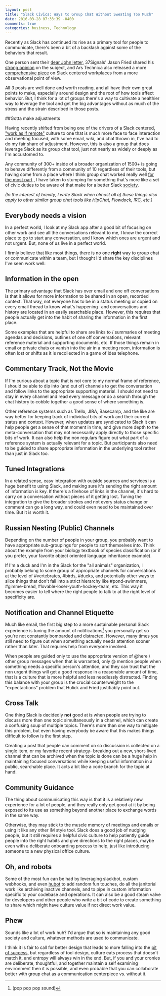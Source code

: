 ```yaml
---
layout: post
title: "Slack Civics: Ways to Group Chat Without Sweating Too Much"
date: 2016-03-28 07:33:39 -0400
comments: true
categories: business, Technology
---
```


Recently as Slack has continued its rise as a primary tool for people to communicate, there's been a bit of a backlash against some of the behaviors that result.

One person sent their [dear John letter][1], 37Signals' Jason Fried shared his [strong opinion][2] on the subject, and Ars Technica also released a more [comprehensive piece][3] on Slack centered workplaces from a more observational point of view.

All 3 posts are well done and worth reading, and all have their own great points to make, especially around design and the root of how tools affect behavior. But, I think for a lot of groups there's a way to cultivate a healthier way to leverage the tool and get the big advantages without as much of the stress and the strain described in those posts.

[1]: https://medium.com/better-people/slack-i-m-breaking-up-with-you-54600ace03ea#.5hwhugk6d
[2]: https://m.signalvnoise.com/is-group-chat-making-you-sweat-744659addf7d#.j18h4uytr
[3]: http://arstechnica.com/information-technology/2016/03/what-slack-is-doing-to-our-offices-and-our-minds/

##Gotta make adjustments

Having recently shifted from being one of the drivers of a Slack centered, ["work as if remote"][4] culture to one that is much more face to face interaction and meeting focused, with some email, wiki, and chat thrown in, I've had to do my fair share of adjustment. However, this is also a group that does leverage Slack as its group chat tool, just not nearly as widely or deeply as I'm accustomed to.

[4]: http://www.panozzaj.com/blog/2015/10/25/work-as-if-remote/

Any community of 300+ inside of a broader organization of 1500+ is going to behave differently from a community of 10 regardless of their tools, but having come from a place where I think group chat worked really well [for the most part][5] , I have taken to stumping for something that's more like a set of civic duties to be aware of that make for a better Slack [society][6]. 

_(In the interest of brevity, I write Slack when almost all of these things also apply to other similar group chat tools like HipChat, Flowdock, IRC, etc.)_

[5]: http://craigsturgis.com/2015/08/17/slack-is-the-future-of-team-communication/
[6]: https://www.youtube.com/watch?v=xhe3RlzgTiQ

## Everybody needs a vision

In a perfect world, I look at my Slack app after a good bit of focusing on other work and see all the conversations relevant to me, I know the correct place to go to start any conversation, and I know which ones are urgent and not urgent. But, none of us live in a perfect world.

I firmly believe that like most things, there is no one **right** way to group chat or communicate within a team, but I thought I'd share the key disciplines I've seen work well:

## Information in the open

The primary advantage that Slack has over email and one off conversations is that it allows for more information to be shared in an open, recorded context. That way, not everyone has to be in a status meeting or copied on every email thread to know what's happening- and conversations and history are located in an easily searchable place. However, this requires that people actually get into the habit of sharing the information in the first place.

Some examples that are helpful to share are links to / summaries of meeting agendas and decisions, outlines of one off conversations, relevant reference material and supporting documents, etc. If those things remain in email or private chats or vanish into the air in a meeting room, information is often lost or shifts as it is recollected in a game of idea telephone.

## Commentary Track, Not the Movie

If I'm curious about a topic that is not core to my normal frame of reference, I should be able to dip into (and out of) channels to get the conversation and follow links to the appropriate supporting material. I should not need to stay in every channel and read every message or do a search through the chat history to cobble together a good sense of where something is.

Other reference systems such as Trello, JIRA, Basecamp, and the like are way better for keeping track of individual bits of work and their current status and context. However, when updates are syndicated to Slack it can help people get a sense of that moment in time, and give more depth to the meta-conversation that may not necessarily apply directly to those specific bits of work. It can also help the non regulars figure out what part of a reference system is actually relevant for a topic. But participants also need to be guided to share appropriate information in the underlying tool rather than just in Slack too.

## Tuned Integrations

In a related sense, easy integration with outside sources and services is a huge benefit to using Slack, and making sure it's sending the right amount of information is key. If there's a firehose of links in the channel, it's hard to carry on a conversation without pieces of it getting lost. Tuning the integration to give the broader strokes and not every status change or comment can go a long way, and could even need to be maintained over time. But it is worth it.

## Russian Nesting (Public) Channels

Depending on the number of people in your group, you probably want to have appropriate sub-groupings for people to sort themselves into. Think about the example from your biology textbook of species classification (or if you prefer, your favorite object oriented language inheritance example).

If I'm a duck and I'm in the Slack for the "all animals" organization, I probably belong to some group of appropriate channels for conversations at the level of #vertebrates, #birds, #ducks, and potentially other ways to slice things that don't fall into a strict hierarchy like #pond-swimmers, #gimme-bread, #lovable-loser-youth-hockey-team, etc. This way it becomes easier to tell where the right people to talk to at the right level of specificity are.

## Notification and Channel Etiquette

Much like email, the first big step to a more sustainable personal Slack experience is tuning the amount of notifications[^1] you personally get so you're not constantly bombarded and distracted. However, many times you still need to figure out when something actually needs attention sooner rather than later. That requires help from everyone involved.

[^1]: (pop pop pop sound)

When people are guided only to use the appropriate version of @here / other group messages when that is warranted, only @ mention people when something needs a specific person's attention, and they can trust that the non urgent things will get a good response in a reasonable amount of time, that is a culture that is more helpful and less needlessly distracted. Finding this balance with your group is the crucial counterweight to the "expectactions" problem that Hulick and Fried justifiably point out.

## Cross Talk

One thing Slack is decidedly **not** good at is when people are trying to discuss more than one topic simultaneously in a channel, which can create a confusing soup of multiple topics. There's more than one way to mitigate this problem, but even having everybody be aware that this makes things difficult to follow is the first step.

Creating a post that people can comment on so discussion is collected on a single item, or my favorite recent strategy- breaking out a new, short-lived channel that can be archived when the topic is done can be a huge help in maintaining focused conversations while keeping useful information in a public, searchable place. It acts a bit like a code branch for the topic at hand.

## Community Guidance

The thing about communicating this way is that it is a relatively new experience for a lot of people, and they really only get good at it by being exposed to its use as something beyond another place to exchange words in the same way.

Otherwise, they may stick to the muscle memory of meetings and emails or using it like any other IM style tool. Slack does a good job of nudging people, but it still requires a helpful civic culture to help patiently guide people into the right habits and give directions to the right places, maybe even with a deliberate onboarding process to help, just like introducing someone to a new physical office culture.

## Oh, and robots
Some of the most fun can be had by leveraging slackbot, custom webhooks, and even [hubot][7] to add random fun touches, do all the janitorial work like archiving inactive channels, and to pipe in custom information specific to your codebase and operations. It can also be a good steam valve for developers and other people who write a bit of code to create something to share which might have culture value if not direct work value.

[7]: https://hubot.github.com/

## Phew

Sounds like a lot of work huh? I'd argue that so is maintaining any good society and culture, whatever methods are used to communicate.

I think it is fair to call for better design that leads to more falling into the [pit of success][8], but regardless of tool design, culture eats process that doesn't match it, and entropy will always win in the end. But, if you and your cronies are deliberate, thoughtful, and together maintain a self examining environment then it is possible, and even probable that you can collaborate better with group chat as a communication centerpiece vs. without it.

[8]: http://blog.codinghorror.com/falling-into-the-pit-of-success/
